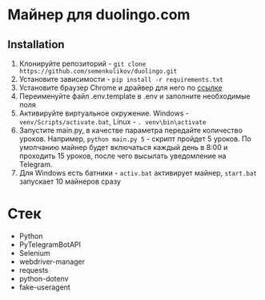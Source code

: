 # Майнер для duolingo.com

## Installation
1. Клонируйте репозиторий - `git clone https://github.com/semenkulikov/duolingo.git`
2. Установите зависимости - `pip install -r requirements.txt`
3. Установите браузер Chrome и драйвер для него по [ссылке](https://googlechromelabs.github.io/chrome-for-testing/)
4. Переименуйте файл .env.template в .env и заполните необходимые поля
5. Активируйте виртуальное окружение. Windows - `venv/Scripts/activate.bat`, Linux - `. venv\bin\activate`
6. Запустите main.py, в качестве параметра передайте количество уроков. Например, `python main.py 5` - скрипт пройдет 5 уроков. По умолчанию майнер будет включаться каждый день в 8:00 и проходить 15 уроков, после чего высылать уведомление на Telegram.
7. Для Windows есть батники - `activ.bat` активирует майнер, `start.bat` запускает 10 майнеров сразу


# Стек
* Python
* PyTelegramBotAPI
* Selenium
* webdriver-manager
* requests
* python-dotenv
* fake-useragent
